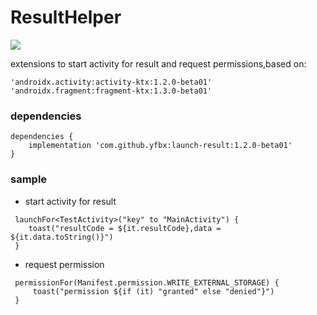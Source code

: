 # ResultHelper
[![](https://img.shields.io/badge/release-1.2.0.beta01-blue.svg)](https://github.com/yfbx-repo/launch-result/releases)

extensions to start activity for result and request permissions,based on:
```
'androidx.activity:activity-ktx:1.2.0-beta01'
'androidx.fragment:fragment-ktx:1.3.0-beta01'
```

### dependencies

```
dependencies {
    implementation 'com.github.yfbx:launch-result:1.2.0-beta01'
}
```    

### sample

- start activity for result
```
 launchFor<TestActivity>("key" to "MainActivity") {
    toast("resultCode = ${it.resultCode},data = ${it.data.toString()}")
 }

```

- request permission

```
 permissionFor(Manifest.permission.WRITE_EXTERNAL_STORAGE) {
     toast("permission ${if (it) "granted" else "denied"}")
 }
```
